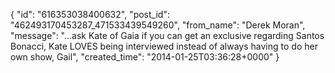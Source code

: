  {
   "id": "616353038400632",
   "post_id": "462493170453287_471533439549260",
   "from_name": "Derek Moran",
   "message": "...ask Kate of Gaia if you can get an exclusive regarding Santos Bonacci, Kate LOVES being interviewed instead of always having to do her own show, Gail",
   "created_time": "2014-01-25T03:36:28+0000"
 }
